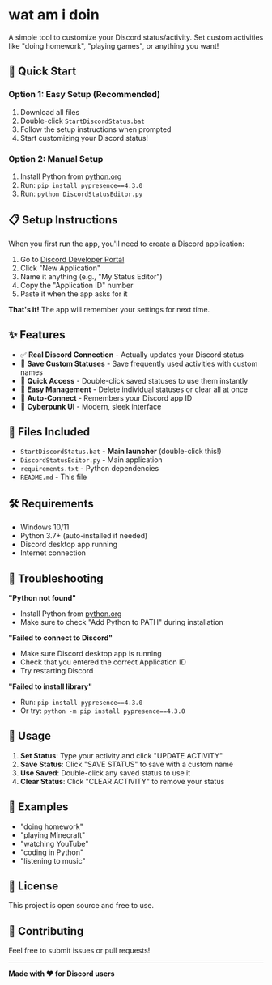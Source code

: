 # wat am i doin

A simple tool to customize your Discord status/activity. Set custom activities like "doing homework", "playing games", or anything you want!

## 🚀 Quick Start

### Option 1: Easy Setup (Recommended)
1. Download all files
2. Double-click `StartDiscordStatus.bat`
3. Follow the setup instructions when prompted
4. Start customizing your Discord status!

### Option 2: Manual Setup
1. Install Python from [python.org](https://python.org/downloads/)
2. Run: `pip install pypresence==4.3.0`
3. Run: `python DiscordStatusEditor.py`

## 📋 Setup Instructions

When you first run the app, you'll need to create a Discord application:

1. Go to [Discord Developer Portal](https://discord.com/developers/applications)
2. Click "New Application"
3. Name it anything (e.g., "My Status Editor")
4. Copy the "Application ID" number
5. Paste it when the app asks for it

**That's it!** The app will remember your settings for next time.

## ✨ Features

- ✅ **Real Discord Connection** - Actually updates your Discord status
- 💾 **Save Custom Statuses** - Save frequently used activities with custom names
- 🎯 **Quick Access** - Double-click saved statuses to use them instantly
- 🧹 **Easy Management** - Delete individual statuses or clear all at once
- 🔄 **Auto-Connect** - Remembers your Discord app ID
- 🎨 **Cyberpunk UI** - Modern, sleek interface

## 📁 Files Included

- `StartDiscordStatus.bat` - **Main launcher** (double-click this!)
- `DiscordStatusEditor.py` - Main application
- `requirements.txt` - Python dependencies
- `README.md` - This file

## 🛠️ Requirements

- Windows 10/11
- Python 3.7+ (auto-installed if needed)
- Discord desktop app running
- Internet connection

## 🔧 Troubleshooting

**"Python not found"**
- Install Python from [python.org](https://python.org/downloads/)
- Make sure to check "Add Python to PATH" during installation

**"Failed to connect to Discord"**
- Make sure Discord desktop app is running
- Check that you entered the correct Application ID
- Try restarting Discord

**"Failed to install library"**
- Run: `pip install pypresence==4.3.0`
- Or try: `python -m pip install pypresence==4.3.0`

## 📝 Usage

1. **Set Status**: Type your activity and click "UPDATE ACTIVITY"
2. **Save Status**: Click "SAVE STATUS" to save with a custom name
3. **Use Saved**: Double-click any saved status to use it
4. **Clear Status**: Click "CLEAR ACTIVITY" to remove your status

## 🎯 Examples

- "doing homework"
- "playing Minecraft"
- "watching YouTube"
- "coding in Python"
- "listening to music"

## 📄 License

This project is open source and free to use.

## 🤝 Contributing

Feel free to submit issues or pull requests!

---

**Made with ❤️ for Discord users** 